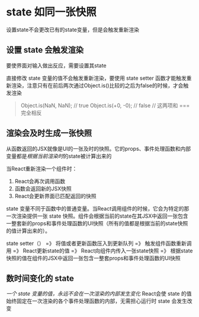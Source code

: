 # state 如同一张快照
设置state不会更改已有的state变量，但是会触发重新渲染

## 设置 state 会触发渲染
要使界面对输入做出反应，需要设置其state

直接修改 state 变量的值不会触发重新渲染，要使用 state setter 函数才能触发重新渲染，注意只有在前后两次通过Object.is()比较的之后为false的时候，才会触发渲染
> Object.is(NaN, NaN); // true
> Object.is(+0, -0); // false
> // 这两项和 === 完全相反

## 渲染会及时生成一张快照
从函数返回的JSX就像是UI的一张及时的快照。它的props、事件处理函数和内部变量都是*根据当前渲染时*的state被计算出来的

当React重新渲染一个组件时：
1. React会再次调用函数
2. 函数会返回新的JSX快照
3. React会更新界面已匹配返回的快照

state 变量不同于函数中的普通变量。当React调用组件的时候，它会为特定的那一次渲染提供一张 state 快照。组件会根据当前的state在其JSX中返回一张包含一整套新的props和事件处理函数的UI快照（所有的值都是根据当前的state快照的值计算出来的）。

state setter（） =》 将值或者更新函数压入到更新队列 =》 触发组件函数重新调用 =》 React更新state的值 =》 React向组件内传入一张state快照 =》 根据state快照的值在组件的JSX中返回一张包含一整套props和事件处理函数的UI快照

## 数时间变化的 state
*一个 state 变量的值，永远不会在一次渲染的内部发生变化*
React会使 state 的值始终固定在一次渲染的各个事件处理函数的内部，无需担心运行时 state 会发生改变


